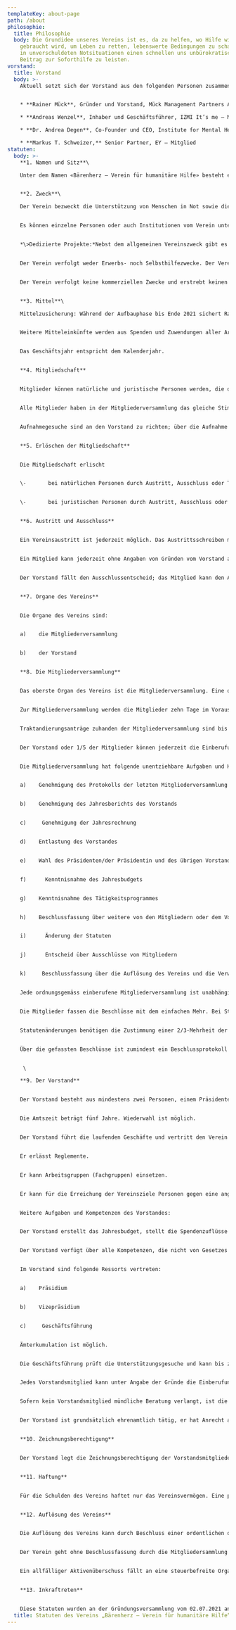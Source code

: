 ```yaml
---
templateKey: about-page
path: /about
philosophie:
  title: Philosophie
  body: Die Grundidee unseres Vereins ist es, da zu helfen, wo Hilfe wirklich
    gebraucht wird, um Leben zu retten, lebenswerte Bedingungen zu schafen oder
    in unverschuldeten Notsituationen einen schnellen uns unbürokratischen
    Beitrag zur Soforthilfe zu leisten.
vorstand:
  title: Vorstand
  body: >-
    Aktuell setzt sich der Vorstand aus den folgenden Personen zusammen: 


    * **Rainer Mück**, Gründer und Vorstand, Mück Management Partners AG – Präsident 

    * **Andreas Wenzel**, Inhaber und Geschäftsführer, IZMI It’s me – Mehr Freude durch Bewussheit, sowie General Project Manager, Personal Sport Record – Vizepräsident 

    * **Dr. Andrea Degen**, Co-Founder und CEO, Institute for Mental Health, sowie Research & Innovation Manager EUrelations AG – Mitglied 

    * **Markus T. Schweizer,** Senior Partner, EY – Mitglied
statuten:
  body: >-
    **1. Namen und Sitz**\

    Unter dem Namen «Bärenherz – Verein für humanitäre Hilfe» besteht ein Verein für humanitäre Hilfe im Sinne von Art. 60 ff. ZGB mit Sitz in Amden SG. Er ist politisch und konfessionell unabhängig.


    **2. Zweck**\

    Der Verein bezweckt die Unterstützung von Menschen in Not sowie die Verbesserung der Lebensqualität von Bedürftigen.


    Es können einzelne Personen oder auch Institutionen vom Verein unterstützt werden.


    *\>Dedizierte Projekte:*Nebst dem allgemeinen Vereinszweck gibt es noch dedizierte Projekte, welche mit zweckgebundenen Mitteln finanziert werden. Dazu gehörten unter anderem Projekte des Vereins „Project Hope Germany e.V.“


    Der Verein verfolgt weder Erwerbs- noch Selbsthilfezwecke. Der Verein kann sich auch an Aktionen und Projekten beteiligen oder solche unterstützen, die durch andere Organisationen mit ähnlicher Zielsetzung durchgeführt werden.


    Der Verein verfolgt keine kommerziellen Zwecke und erstrebt keinen Gewinn. Die Organe sind ehrenamtlich tätig.


    **3. Mittel**\

    Mittelzusicherung: Während der Aufbauphase bis Ende 2021 sichert Rainer Mück dem Verein zu, dass die in 2021 dem Verein zufliessenden Mitteln mindestens CHF 1‘000.- betragen. Das Vereinsvermögen ist nach den Grundsätzen einer sicheren Anlage zu verwalten. Aus dem Vereinsvermögen und dessen Erträgnissen dürfen keine Leistungen erbracht werden, die nicht dem Vereinszweck entsprechen. Ein Rückfall des Vereinsvermögens an die Mitglieder oder an aussenstehende Spender ist ausgeschlossen.


    Weitere Mitteleinkünfte werden aus Spenden und Zuwendungen aller Art von Dritten oder Mitgliedern generiert.


    Das Geschäftsjahr entspricht dem Kalenderjahr.


    **4. Mitgliedschaft**


    Mitglieder können natürliche und juristische Personen werden, die den Vereinszweck unterstützen.


    Alle Mitglieder haben in der Mitgliederversammlung das gleiche Stimmrecht.


    Aufnahmegesuche sind an den Vorstand zu richten; über die Aufnahme entscheidet der Vorstand.


    **5. Erlöschen der Mitgliedschaft**


    Die Mitgliedschaft erlischt


    \-       bei natürlichen Personen durch Austritt, Ausschluss oder Tod


    \-       bei juristischen Personen durch Austritt, Ausschluss oder Auflösung der juristischen Person


    **6. Austritt und Ausschluss**


    Ein Vereinsaustritt ist jederzeit möglich. Das Austrittsschreiben muss mindestens vier Wochen vor der ordentlichen Mitgliederversammlung schriftlich an den Vorstand gerichtet werden.


    Ein Mitglied kann jederzeit ohne Angaben von Gründen vom Vorstand ausgeschlossen werden.


    Der Vorstand fällt den Ausschlussentscheid; das Mitglied kann den Ausschlussentscheid an die Mitgliederversammlung weiterziehen.


    **7. Organe des Vereins**


    Die Organe des Vereins sind:


    a)    die Mitgliederversammlung


    b)    der Vorstand


    **8. Die Mitgliederversammlung**


    Das oberste Organ des Vereins ist die Mitgliederversammlung. Eine ordentliche Mitgliederversammlung findet jährlich in der ersten Jahreshälfte statt.


    Zur Mitgliederversammlung werden die Mitglieder zehn Tage im Voraus schriftlich unter Angabe der Traktanden eingeladen. Einladungen per E-Mail sind gültig.


    Traktandierungsanträge zuhanden der Mitgliederversammlung sind bis spätestens vier Wochen schriftlich an den Vorstand zu richten.


    Der Vorstand oder 1/5 der Mitglieder können jederzeit die Einberufung einer ausserordentlichen Mitgliederversammlung unter Angaben des Zwecks verlangen. Die Versammlung hat spätestens acht Wochen nach Eingang des Begehrens zu erfolgen.


    Die Mitgliederversammlung hat folgende unentziehbare Aufgaben und Kompetenzen:


    a)    Genehmigung des Protokolls der letzten Mitgliederversammlung


    b)    Genehmigung des Jahresberichts des Vorstands


    c)     Genehmigung der Jahresrechnung


    d)    Entlastung des Vorstandes


    e)    Wahl des Präsidenten/der Präsidentin und des übrigen Vorstandes


    f)      Kenntnisnahme des Jahresbudgets


    g)    Kenntnisnahme des Tätigkeitsprogrammes


    h)    Beschlussfassung über weitere von den Mitgliedern oder dem Vorstand eingebrachte Geschäfte


    i)      Änderung der Statuten


    j)      Entscheid über Ausschlüsse von Mitgliedern


    k)     Beschlussfassung über die Auflösung des Vereins und die Verwendung des Liquidationserlöses


    Jede ordnungsgemäss einberufene Mitgliederversammlung ist unabhängig von der Anzahl Mitglieder beschlussfähig.


    Die Mitglieder fassen die Beschlüsse mit dem einfachen Mehr. Bei Stimmengleichheit fällt die/der Vorsitzende den Stichentscheid.


    Statutenänderungen benötigen die Zustimmung einer 2/3-Mehrheit der Stimmberechtigten.


    Über die gefassten Beschlüsse ist zumindest ein Beschlussprotokoll abzufassen.


     \

    **9. Der Vorstand**


    Der Vorstand besteht aus mindestens zwei Personen, einem Präsidenten und einem weiteren Mitglied.


    Die Amtszeit beträgt fünf Jahre. Wiederwahl ist möglich.


    Der Vorstand führt die laufenden Geschäfte und vertritt den Verein nach aussen.


    Er erlässt Reglemente.


    Er kann Arbeitsgruppen (Fachgruppen) einsetzen.


    Er kann für die Erreichung der Vereinsziele Personen gegen eine angemessene Entschädigung anstellen oder beauftragen.


    Weitere Aufgaben und Kompetenzen des Vorstandes:


    Der Vorstand erstellt das Jahresbudget, stellt die Spendenzuflüsse sicher und entscheidet über die Vergabe der Mittel, welche den Betrag von CHF 1‘000.00 übersteigen. Er tagt mindestens einmal jährlich. Über die Beschlüsse wird ein Protokoll geführt. Der Vorstand leitet alljährlich die Vermögensrechnung mit einem Jahresbericht an die Interessenten weiter.


    Der Vorstand verfügt über alle Kompetenzen, die nicht von Gesetzes wegen oder gemäss Statuten einem anderen Organ übertragen sind.


    Im Vorstand sind folgende Ressorts vertreten:


    a)    Präsidium


    b)    Vizepräsidium


    c)     Geschäftsführung


    Ämterkumulation ist möglich.


    Die Geschäftsführung prüft die Unterstützungsgesuche und kann bis zu einem Betrag von CHF 1‘000.00 pro Gesuch selbständig entscheiden. Jährlich erstattet sie dem Vorstand einen Bericht über die Vergabungen und die geplanten Mittelzuflüsse. Sie ist für die ordentliche Buchführung und die allgemeine Administration verantwortlich.


    Jedes Vorstandsmitglied kann unter Angabe der Gründe die Einberufung einer Sitzung verlangen.


    Sofern kein Vorstandsmitglied mündliche Beratung verlangt, ist die Beschlussfassung auf dem Zirkularweg (auch E-Mail) gültig.


    Der Vorstand ist grundsätzlich ehrenamtlich tätig, er hat Anrecht auf Vergütung der effektiven Spesen.


    **10. Zeichnungsberechtigung**


    Der Vorstand legt die Zeichnungsberechtigung der Vorstandsmitglieder fest.


    **11. Haftung**


    Für die Schulden des Vereins haftet nur das Vereinsvermögen. Eine persönliche Haftung der Mitglieder ist ausgeschlossen.


    **12. Auflösung des Vereins**


    Die Auflösung des Vereins kann durch Beschluss einer ordentlichen oder ausserordentlichen Mitgliederversammlung beschlossen und mit dem Stimmenmehr von 2/3 Mehrheit der anwesenden Mitglieder aufgelöst werden.


    Der Verein geht ohne Beschlussfassung durch die Mitgliedersammlung unter mit dem Tod Rainer Mücks. Das Vereinsvermögen ist im Sinne des Vereinszwecks zu verwenden.


    Ein allfälliger Aktivenüberschuss fällt an eine steuerbefreite Organisation mit Sitz in der Schweiz, welche den gleichen oder einen ähnlichen Zweck verfolgt, oder an das Gemeinwesen. Die Verteilung des Vereinsvermögens unter den Mitgliedern, Gründern oder dessen Erben oder Drittspendern ist ausgeschlossen.


    **13. Inkraftreten**


    Diese Statuten wurden an der Gründungsversammlung vom 02.07.2021 angenommen und sind mit diesem Datum in Kraft getreten.
  title: Statuten des Vereins „Bärenherz – Verein für humanitäre Hilfe“
---
```

